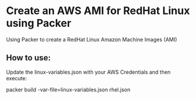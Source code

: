 # Create an AWS AMI for RedHat Linux using Packer

Using Packer to create a RedHat Linux Amazon Machine Images (AMI) 

## How to use:

Update the linux-variables.json with your AWS Credentials and then execute:

packer build -var-file=linux-variables.json rhel.json
